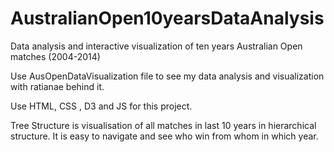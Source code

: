 # AustralianOpen10yearsDataAnalysis
Data analysis and interactive visualization of ten years Australian Open matches (2004-2014)

Use AusOpenDataVisualization file to see my data analysis and visualization with ratianae behind it.

Use HTML, CSS , D3 and JS for this project.

Tree Structure is visualisation of all matches in last 10 years in hierarchical structure. It is easy to navigate and see who win from whom in which year.


